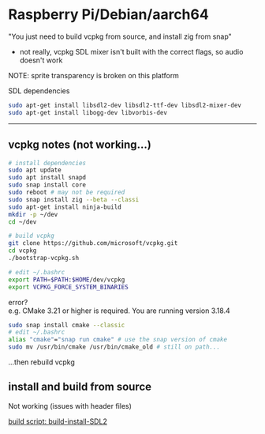 # Raspberry Pi/Debian/aarch64

"You just need to build vcpkg from source, and install zig from snap"
- not really, vcpkg SDL mixer isn't built with the correct flags, so audio doesn't work

NOTE: sprite transparency is broken on this platform

SDL dependencies

```sh
sudo apt-get install libsdl2-dev libsdl2-ttf-dev libsdl2-mixer-dev
sudo apt-get install libogg-dev libvorbis-dev
```

---

## vcpkg notes (not working...)

```sh
# install dependencies
sudo apt update
sudo apt install snapd
sudo snap install core
sudo reboot # may not be required
sudo snap install zig --beta --classi
sudo apt-get install ninja-build
mkdir -p ~/dev
cd ~/dev

# build vcpkg
git clone https://github.com/microsoft/vcpkg.git
cd vcpkg
./bootstrap-vcpkg.sh
```

```sh
# edit ~/.bashrc
export PATH=$PATH:$HOME/dev/vcpkg
export VCPKG_FORCE_SYSTEM_BINARIES
```

error?  
e.g. CMake 3.21 or higher is required.  You are running version 3.18.4

```sh
sudo snap install cmake --classic
# edit ~/.bashrc
alias "cmake"="snap run cmake" # use the snap version of cmake
sudo mv /usr/bin/cmake /usr/bin/cmake_old # still on path...
```

...then rebuild vcpkg

## install and build from source

Not working (issues with header files)

[build script: build-install-SDL2](./build-install-SDL2)
